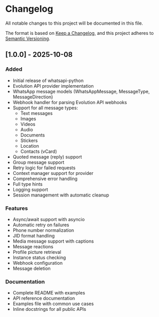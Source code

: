 # Changelog

All notable changes to this project will be documented in this file.

The format is based on [Keep a Changelog](https://keepachangelog.com/en/1.0.0/),
and this project adheres to [Semantic Versioning](https://semver.org/spec/v2.0.0.html).

## [1.0.0] - 2025-10-08

### Added
- Initial release of whatsapi-python
- Evolution API provider implementation
- WhatsApp message models (WhatsAppMessage, MessageType, MessageDirection)
- Webhook handler for parsing Evolution API webhooks
- Support for all message types:
  - Text messages
  - Images
  - Videos
  - Audio
  - Documents
  - Stickers
  - Location
  - Contacts (vCard)
- Quoted message (reply) support
- Group message support
- Retry logic for failed requests
- Context manager support for provider
- Comprehensive error handling
- Full type hints
- Logging support
- Session management with automatic cleanup

### Features
- Async/await support with asyncio
- Automatic retry on failures
- Phone number normalization
- JID format handling
- Media message support with captions
- Message reactions
- Profile picture retrieval
- Instance status checking
- Webhook configuration
- Message deletion

### Documentation
- Complete README with examples
- API reference documentation
- Examples file with common use cases
- Inline docstrings for all public APIs
